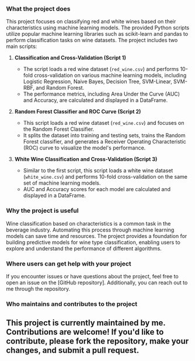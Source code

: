 

### What the project does

This project focuses on classifying red and white wines based on their characteristics using machine learning models. The provided Python scripts utilize popular machine learning libraries such as scikit-learn and pandas to perform classification tasks on wine datasets. The project includes two main scripts:

1. **Classification and Cross-Validation (Script 1)**
   - The script loads a red wine dataset (`red_wine.csv`) and performs 10-fold cross-validation on various machine learning models, including Logistic Regression, Naive Bayes, Decision Tree, SVM-Linear, SVM-RBF, and Random Forest.
   - The performance metrics, including Area Under the Curve (AUC) and Accuracy, are calculated and displayed in a DataFrame.

2. **Random Forest Classifier and ROC Curve (Script 2)**
   - This script loads a red wine dataset (`red_wine.csv`) and focuses on the Random Forest Classifier.
   - It splits the dataset into training and testing sets, trains the Random Forest classifier, and generates a Receiver Operating Characteristic (ROC) curve to visualize the model's performance.

3. **White Wine Classification and Cross-Validation (Script 3)**
   - Similar to the first script, this script loads a white wine dataset (`white_wine.csv`) and performs 10-fold cross-validation on the same set of machine learning models.
   - AUC and Accuracy scores for each model are calculated and displayed in a DataFrame.

### Why the project is useful

Wine classification based on characteristics is a common task in the beverage industry. Automating this process through machine learning models can save time and resources. The project provides a foundation for building predictive models for wine type classification, enabling users to explore and understand the performance of different algorithms.


### Where users can get help with your project

If you encounter issues or have questions about the project, feel free to open an issue on the [GitHub repository]. Additionally, you can reach out to me  through the repository.

### Who maintains and contributes to the project

This project is currently maintained by me. Contributions are welcome! If you'd like to contribute, please fork the repository, make your changes, and submit a pull request. 
---

